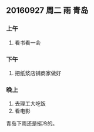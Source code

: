 ## 20160927 周二 雨  青岛

### 上午

1. 看书看一会

### 下午

1. 把纸浆店铺商家做好

### 晚上

1. 去理工大吃饭
2. 看电影

青岛下雨还是挺冷的。 

